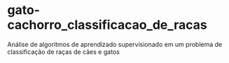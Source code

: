# gato-cachorro_classificacao_de_racas
Análise de algoritmos de aprendizado supervisionado em um problema de classificação de raças de cães e gatos
